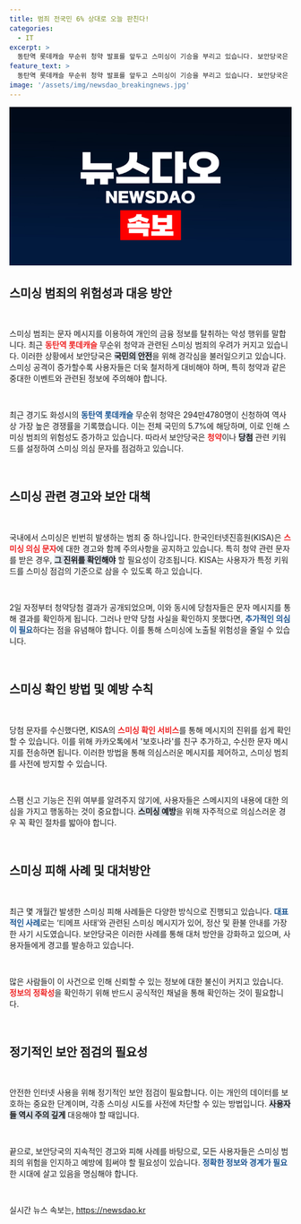 ```yaml
---
title: 범죄 전국민 6% 상대로 오늘 판친다!
categories:
  - IT
excerpt: >
  동탄역 롯데캐슬 무순위 청약 발표를 앞두고 스미싱이 기승을 부리고 있습니다. 보안당국은 청약, 당첨 관련 문자를 주의하라며 경고를 발령했습니다. 당첨 문자 수신 여부를 확인하려면 보호나라 카카오톡 채널을 활용하세요. 
feature_text: >
  동탄역 롯데캐슬 무순위 청약 발표를 앞두고 스미싱이 기승을 부리고 있습니다. 보안당국은 청약, 당첨 관련 문자를 주의하라며 경고를 발령했습니다. 당첨 문자 수신 여부를 확인하려면 보호나라 카카오톡 채널을 활용하세요. 
image: '/assets/img/newsdao_breakingnews.jpg'
---
```


<p><img src="/assets/img/newsdao_breakingnews.jpg" alt="firstkoreanews 속보" /></p>

<h2 data-ke-size="size26">스미싱 범죄의 위험성과 대응 방안</h2>

<p data-ke-size="size16">&nbsp;</p>

<p>스미싱 범죄는 문자 메시지를 이용하여 개인의 금융 정보를 탈취하는 악성 행위를 말합니다. 최근 <b><span style="color: #ee2323;">동탄역 롯데캐슬</span></b> 무순위 청약과 관련된 스미싱 범죄의 우려가 커지고 있습니다. 이러한 상황에서 보안당국은 <b><span style="background-color: #21538527;">국민의 안전</span></b>을 위해 경각심을 불러일으키고 있습니다. 스미싱 공격이 증가할수록 사용자들은 더욱 철저하게 대비해야 하며, 특히 청약과 같은 중대한 이벤트와 관련된 정보에 주의해야 합니다.</p>

<p data-ke-size="size16">&nbsp;</p>

<p>최근 경기도 화성시의 <b><span style="color: #1a5490;">동탄역 롯데캐슬</span></b> 무순위 청약은 294만4780명이 신청하여 역사상 가장 높은 경쟁률을 기록했습니다. 이는 전체 국민의 5.7%에 해당하며, 이로 인해 스미싱 범죄의 위험성도 증가하고 있습니다. 따라서 보안당국은 <b><span style="color: #ee2323;">청약</span></b>이나 <b><span style="background-color: #21538527;">당첨</span></b> 관련 키워드를 설정하여 스미싱 의심 문자를 점검하고 있습니다.</p>

<p data-ke-size="size16">&nbsp;</p>

<h2 data-ke-size="size26">스미싱 관련 경고와 보안 대책</h2>

<p data-ke-size="size16">&nbsp;</p>

<p>국내에서 스미싱은 빈번히 발생하는 범죄 중 하나입니다. 한국인터넷진흥원(KISA)은 <b><span style="color: #ee2323;">스미싱 의심 문자</span></b>에 대한 경고와 함께 주의사항을 공지하고 있습니다. 특히 청약 관련 문자를 받은 경우, <b><span style="background-color: #21538527;">그 진위를 확인해야</span></b> 할 필요성이 강조됩니다. KISA는 사용자가 특정 키워드를 스미싱 점검의 기준으로 삼을 수 있도록 하고 있습니다.</p>

<p data-ke-size="size16">&nbsp;</p>

<p>2일 자정부터 청약당첨 결과가 공개되었으며, 이와 동시에 당첨자들은 문자 메시지를 통해 결과를 확인하게 됩니다. 그러나 만약 당첨 사실을 확인하지 못했다면, <b><span style="color: #1a5490;">추가적인 의심이 필요</span></b>하다는 점을 유념해야 합니다. 이를 통해 스미싱에 노출될 위험성을 줄일 수 있습니다.</p>

<p data-ke-size="size16">&nbsp;</p>

<h2 data-ke-size="size26">스미싱 확인 방법 및 예방 수칙</h2>

<p data-ke-size="size16">&nbsp;</p>

<p>당첨 문자를 수신했다면, KISA의 <b><span style="color: #ee2323;">스미싱 확인 서비스</span></b>를 통해 메시지의 진위를 쉽게 확인할 수 있습니다. 이를 위해 카카오톡에서 '보호나라'를 친구 추가하고, 수신한 문자 메시지를 전송하면 됩니다. 이러한 방법을 통해 의심스러운 메시지를 제어하고, 스미싱 범죄를 사전에 방지할 수 있습니다.</p>

<p data-ke-size="size16">&nbsp;</p>

<p>스팸 신고 기능은 진위 여부를 알려주지 않기에, 사용자들은 스메시지의 내용에 대한 의심을 가지고 행동하는 것이 중요합니다. <b><span style="background-color: #21538527;">스미싱 예방</span></b>을 위해 자주적으로 의심스러운 경우 꼭 확인 절차를 밟아야 합니다.</p>

<p data-ke-size="size16">&nbsp;</p>

<h2 data-ke-size="size26">스미싱 피해 사례 및 대처방안</h2>

<p data-ke-size="size16">&nbsp;</p>

<p>최근 몇 개월간 발생한 스미싱 피해 사례들은 다양한 방식으로 진행되고 있습니다. <b><span style="color: #1a5490;">대표적인 사례</span></b>로는 ‘티메프 사태’와 관련된 스미싱 메시지가 있어, 정산 및 환불 안내를 가장한 사기 시도였습니다. 보안당국은 이러한 사례를 통해 대처 방안을 강화하고 있으며, 사용자들에게 경고를 발송하고 있습니다.</p>

<p data-ke-size="size16">&nbsp;</p>

<p>많은 사람들이 이 사건으로 인해 신뢰할 수 있는 정보에 대한 불신이 커지고 있습니다. <b><span style="color: #ee2323;">정보의 정확성</span></b>을 확인하기 위해 반드시 공식적인 채널을 통해 확인하는 것이 필요합니다. </p>

<p data-ke-size="size16">&nbsp;</p>

<h2 data-ke-size="size26">정기적인 보안 점검의 필요성</h2>

<p data-ke-size="size16">&nbsp;</p>

<p>안전한 인터넷 사용을 위해 정기적인 보안 점검이 필요합니다. 이는 개인의 데이터를 보호하는 중요한 단계이며, 각종 스미싱 시도를 사전에 차단할 수 있는 방법입니다. <b><span style="background-color: #21538527;">사용자들 역시 주의 깊게</span></b> 대응해야 할 때입니다.</p>

<p data-ke-size="size16">&nbsp;</p>

<p>끝으로, 보안당국의 지속적인 경고와 피해 사례를 바탕으로, 모든 사용자들은 스미싱 범죄의 위험을 인지하고 예방에 힘써야 할 필요성이 있습니다. <b><span style="color: #1a5490;">정확한 정보와 경계가 필요</span></b>한 시대에 살고 있음을 명심해야 합니다. </p>

<p data-ke-size="size16">&nbsp;</p>
실시간 뉴스 속보는, <a href="https://newsdao.kr" rel="dofollow">https://newsdao.kr</a>


